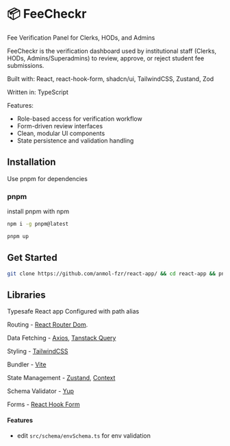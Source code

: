 # 📦 FeeCheckr
Fee Verification Panel for Clerks, HODs, and Admins

FeeCheckr is the verification dashboard used by institutional staff (Clerks, HODs, Admins/Superadmins) to review, approve, or reject student fee submissions.

Built with: React, react-hook-form, shadcn/ui, TailwindCSS, Zustand, Zod

Written in: TypeScript

Features:
- Role-based access for verification workflow
- Form-driven review interfaces
- Clean, modular UI components
- State persistence and validation handling

## Installation

Use pnpm for dependencies

### pnpm

install pnpm with npm

```sh  
npm i -g pnpm@latest
```


```sh 
pnpm up
```

## Get Started

```sh
git clone https://github.com/anmol-fzr/react-app/ && cd react-app && pnpm up && npm run dev
```

## Libraries

Typesafe React app Configured with path alias

Routing - [React Router Dom](https://reactrouter.com/en/main).

Data Fetching - [Axios](https://axios-http.com/), [Tanstack Query](https://tanstack.com/query/latest)

Styling - [TailwindCSS](https://tailwindcss.com/)

Bundler - [Vite](https://vitejs.dev)

State Management - [Zustand](https://docs.pmnd.rs/zustand/getting-started/introduction), [Context](https://react.dev/reference/react/useContext)

Schema Validator - [Yup](https://github.com/jquense/yup)

Forms - [React Hook Form](https://react-hook-form.com/)


#### Features

- edit `src/schema/envSchema.ts` for env validation
